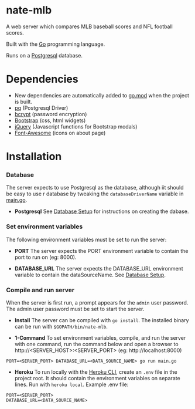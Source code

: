 # nate-mlb
A web server which compares MLB baseball scores and NFL football scores.

Built with the [Go](https://github.com/golang/go) programming language.

Runs on a [Postgresql](https://github.com/postgres/postgres) database.


# Dependencies
* New dependencies are automatically added to [go.mod](go.mod) when the project is built.
* [pq](https://github.com/lib/pq) (Postgresql Driver)
* [bcrypt](https://github.com/golang/crypto) (password encryption)
* [Bootstrap](https://github.com/twbs/bootstrap) (css, html widgets)
* [jQuery](https://github.com/jquery/jquery) (Javascript functions for Bootstrap modals)
* [Font-Awesome](https://github.com/FortAwesome/Font-Awesome) (icons on about page)


# Installation

### Database
The server expects to use Postgresql as the database, although iit should be easy to use r database by tweaking the `databaseDriverName` variable in [main.go](main.go).

* **Postgresql** See [Database Setup](sql/README.md) for instructions on creating the dabase.

### Set environment variables
The following environment variables must be set to run the server:

* **PORT** The server expects the PORT environment variable to contain the port to run on (eg: 8000).

* **DATABASE_URL** The server expects the DATABASE_URL environment variable to contain the dataSourceName.  See [Database Setup](sql/README.md).

### Compile and run server
When the server is first run, a prompt appears for the `admin` user password.  The admin user password must be set to start the server.

* **Install** The server can be compiled with `go install`.  The installed binary can be run with `$GOPATH/bin/nate-mlb`.

* **1-Command** To set environment variables, compile, and run the server with one command, run the command below and open a browser to http://<SERVER_HOST>:<SERVER_PORT> (eg: http://localhost:8000)
```
PORT=<SERVER_PORT> DATABASE_URL=<DATA_SOURCE_NAME> go run main.go
```

* **Heroku** To run locally with the [Heroku CLI](https://github.com/heroku/cli), create an `.env` file in the project root.  It should contain the environment variables on separate lines.  Run with `heroku local`.  Example .env file: 
```
PORT=<SERVER_PORT>
DATABASE_URL=<DATA_SOURCE_NAME>
```
